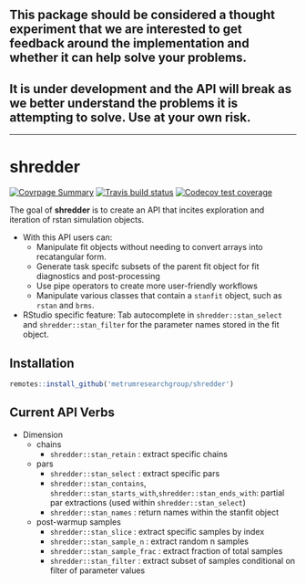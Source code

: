 
<!-- README.md is generated from README.Rmd. Please edit that file -->

## This package should be considered a thought experiment that we are interested to get feedback around the implementation and whether it can help solve your problems.

## It is under development and the API will break as we better understand the problems it is attempting to solve. Use at your own risk.

<hr>

# shredder

<!-- badges: start -->

[![Covrpage
Summary](https://img.shields.io/badge/covrpage-Last_Build_2019_12_11-brightgreen.svg)](http://tinyurl.com/s3fr6gn)
[![Travis build
status](https://travis-ci.org/metrumresearchgroup/shredder.svg?branch=master)](https://travis-ci.org/metrumresearchgroup/shredder)
[![Codecov test
coverage](https://codecov.io/gh/metrumresearchgroup/shredder/branch/master/graph/badge.svg)](https://codecov.io/gh/metrumresearchgroup/shredder?branch=master)
<!-- badges: end -->

The goal of **shredder** is to create an API that incites exploration
and iteration of rstan simulation objects.

  - With this API users can:
      - Manipulate fit objects without needing to convert arrays into
        recatangular form.
      - Generate task specifc subsets of the parent fit object for fit
        diagnostics and post-processing
      - Use pipe operators to create more user-friendly workflows
      - Manipulate various classes that contain a `stanfit` object, such
        as `rstan` and `brms`.
  - RStudio specific feature: Tab autocomplete in
    `shredder::stan_select` and `shredder::stan_filter` for the
    parameter names stored in the fit object.

## Installation

``` r
remotes::install_github('metrumresearchgroup/shredder')
```

## Current API Verbs

  - Dimension
      - chains
          - `shredder::stan_retain` : extract specific chains
      - pars
          - `shredder::stan_select` : extract specific pars
          - `shredder::stan_contains`,
            `shredder::stan_starts_with`,`shredder::stan_ends_with`:
            partial par extractions (used within
            `shredder::stan_select`)
          - `shredder::stan_names` : return names within the stanfit
            object
      - post-warmup samples
          - `shredder::stan_slice` : extract specific samples by index
          - `shredder::stan_sample_n` : extract random n samples
          - `shredder::stan_sample_frac` : extract fraction of total
            samples
          - `shredder::stan_filter` : extract subset of samples
            conditional on filter of parameter values

